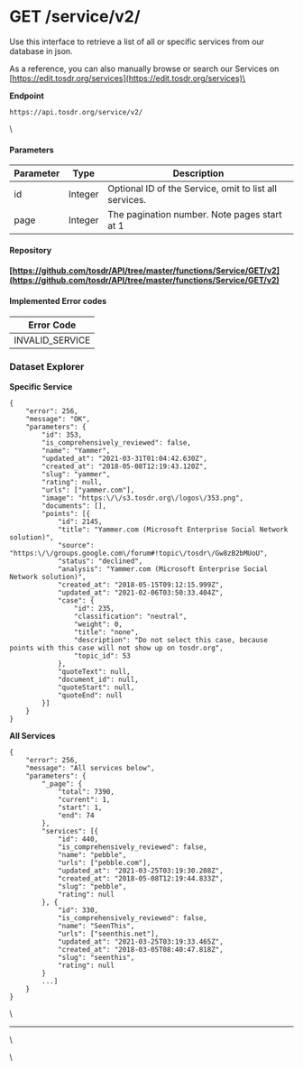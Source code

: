# GET /service/v2/

Use this interface to retrieve a list of all or specific services from our database in json.

As a reference, you can also manually browse or search our Services on [https://edit.tosdr.org/services](https://edit.tosdr.org/services)\


**Endpoint**

```
https://api.tosdr.org/service/v2/
```

\


#### Parameters <a href="#get-service-v2-parameters" id="get-service-v2-parameters"></a>

| Parameter | Type    | Description                                            |
| --------- | ------- | ------------------------------------------------------ |
| id        | Integer | Optional ID of the Service, omit to list all services. |
| page      | Integer | The pagination number. Note pages start at 1           |

#### Repository <a href="#get-service-v2-repository" id="get-service-v2-repository"></a>

#### [https://github.com/tosdr/API/tree/master/functions/Service/GET/v2](https://github.com/tosdr/API/tree/master/functions/Service/GET/v2)  <a href="#get-service-v2-https-github.com-tosdr-api-tree-master-functions-service-get-v2" id="get-service-v2-https-github.com-tosdr-api-tree-master-functions-service-get-v2"></a>

#### Implemented Error codes <a href="#get-service-v2-implementederrorcodes" id="get-service-v2-implementederrorcodes"></a>

| Error Code       |
| ---------------- |
| INVALID\_SERVICE |

### Dataset Explorer <a href="#get-service-v2-datasetexplorer" id="get-service-v2-datasetexplorer"></a>

**Specific Service**

```
{
	"error": 256,
	"message": "OK",
	"parameters": {
		"id": 353,
		"is_comprehensively_reviewed": false,
		"name": "Yammer",
		"updated_at": "2021-03-31T01:04:42.630Z",
		"created_at": "2018-05-08T12:19:43.120Z",
		"slug": "yammer",
		"rating": null,
		"urls": ["yammer.com"],
		"image": "https:\/\/s3.tosdr.org\/logos\/353.png",
		"documents": [],
		"points": [{
			"id": 2145,
			"title": "Yammer.com (Microsoft Enterprise Social Network solution)",
			"source": "https:\/\/groups.google.com\/forum#!topic\/tosdr\/Gw8zB2bMUoU",
			"status": "declined",
			"analysis": "Yammer.com (Microsoft Enterprise Social Network solution)",
			"created_at": "2018-05-15T09:12:15.999Z",
			"updated_at": "2021-02-06T03:50:33.404Z",
			"case": {
				"id": 235,
				"classification": "neutral",
				"weight": 0,
				"title": "none",
				"description": "Do not select this case, because points with this case will not show up on tosdr.org",
				"topic_id": 53
			},
			"quoteText": null,
			"document_id": null,
			"quoteStart": null,
			"quoteEnd": null
		}]
	}
}
```

**All Services**

```
{
	"error": 256,
	"message": "All services below",
	"parameters": {
		"_page": {
			"total": 7390,
			"current": 1,
			"start": 1,
			"end": 74
		},
		"services": [{
			"id": 440,
			"is_comprehensively_reviewed": false,
			"name": "pebble",
			"urls": ["pebble.com"],
			"updated_at": "2021-03-25T03:19:30.208Z",
			"created_at": "2018-05-08T12:19:44.833Z",
			"slug": "pebble",
			"rating": null
		}, {
			"id": 330,
			"is_comprehensively_reviewed": false,
			"name": "SeenThis",
			"urls": ["seenthis.net"],
			"updated_at": "2021-03-25T03:19:33.465Z",
			"created_at": "2018-03-05T08:40:47.818Z",
			"slug": "seenthis",
			"rating": null
		}
		...]
	}
}
```

\


***

\


\
